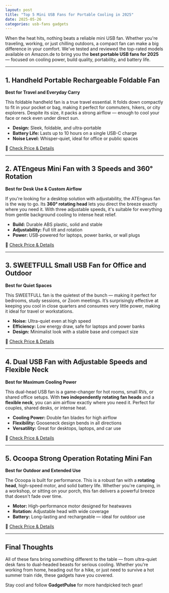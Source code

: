 ```yaml
---
layout: post
title: "Top 5 Mini USB Fans for Portable Cooling in 2025"
date: 2025-05-26
categories: usb-fans gadgets
---
```


When the heat hits, nothing beats a reliable mini USB fan. Whether you're traveling, working, or just chilling outdoors, a compact fan can make a big difference in your comfort. We've tested and reviewed the top-rated models available on Amazon.de to bring you the **best portable USB fans for 2025** — focused on cooling power, build quality, portability, and battery life.

---

## 1. Handheld Portable Rechargeable Foldable Fan

**Best for Travel and Everyday Carry**

This foldable handheld fan is a true travel essential. It folds down compactly to fit in your pocket or bag, making it perfect for commuters, hikers, or city explorers. Despite its size, it packs a strong airflow — enough to cool your face or neck even under direct sun.

- **Design:** Sleek, foldable, and ultra-portable
- **Battery Life:** Lasts up to 10 hours on a single USB-C charge
- **Noise Level:** Whisper-quiet, ideal for office or public spaces

🛒 [Check Price & Details](https://amzn.to/4k4BQ4e)

---

## 2. ATEngeus Mini Fan with 3 Speeds and 360° Rotation

**Best for Desk Use & Custom Airflow**

If you're looking for a desktop solution with adjustability, the ATEngeus fan is the way to go. Its **360° rotating head** lets you direct the breeze exactly where you need it. With three adjustable speeds, it's suitable for everything from gentle background cooling to intense heat relief.

- **Build:** Durable ABS plastic, solid and stable
- **Adjustability:** Full tilt and rotation
- **Power:** USB-powered for laptops, power banks, or wall plugs

🛒 [Check Price & Details](https://amzn.to/4mx1IaF)

---

## 3. SWEETFULL Small USB Fan for Office and Outdoor

**Best for Quiet Spaces**

This SWEETFULL fan is the quietest of the bunch — making it perfect for bedrooms, study sessions, or Zoom meetings. It’s surprisingly effective at keeping you cool in close quarters and consumes very little power, making it ideal for travel or workstations.

- **Noise:** Ultra-quiet even at high speed
- **Efficiency:** Low energy draw, safe for laptops and power banks
- **Design:** Minimalist look with a stable base and compact size

🛒 [Check Price & Details](https://amzn.to/43d8Lh5)

---

## 4. Dual USB Fan with Adjustable Speeds and Flexible Neck

**Best for Maximum Cooling Power**

This dual-head USB fan is a game-changer for hot rooms, small RVs, or shared office setups. With **two independently rotating fan heads** and a **flexible neck**, you can aim airflow exactly where you need it. Perfect for couples, shared desks, or intense heat.

- **Cooling Power:** Double fan blades for high airflow
- **Flexibility:** Gooseneck design bends in all directions
- **Versatility:** Great for desktops, laptops, and car use

🛒 [Check Price & Details](https://amzn.to/45qlqi4)

---

## 5. Ocoopa Strong Operation Rotating Mini Fan

**Best for Outdoor and Extended Use**

The Ocoopa is built for performance. This is a robust fan with a **rotating head**, high-speed motor, and solid battery life. Whether you're camping, in a workshop, or sitting on your porch, this fan delivers a powerful breeze that doesn't fade over time.

- **Motor:** High-performance motor designed for heatwaves
- **Rotation:** Adjustable head with wide coverage
- **Battery:** Long-lasting and rechargeable — ideal for outdoor use

🛒 [Check Price & Details](https://amzn.to/4mCTbmE)

---

## Final Thoughts

All of these fans bring something different to the table — from ultra-quiet desk fans to dual-headed beasts for serious cooling. Whether you're working from home, heading out for a hike, or just need to survive a hot summer train ride, these gadgets have you covered.

Stay cool and follow **GadgetPulse** for more handpicked tech gear!


